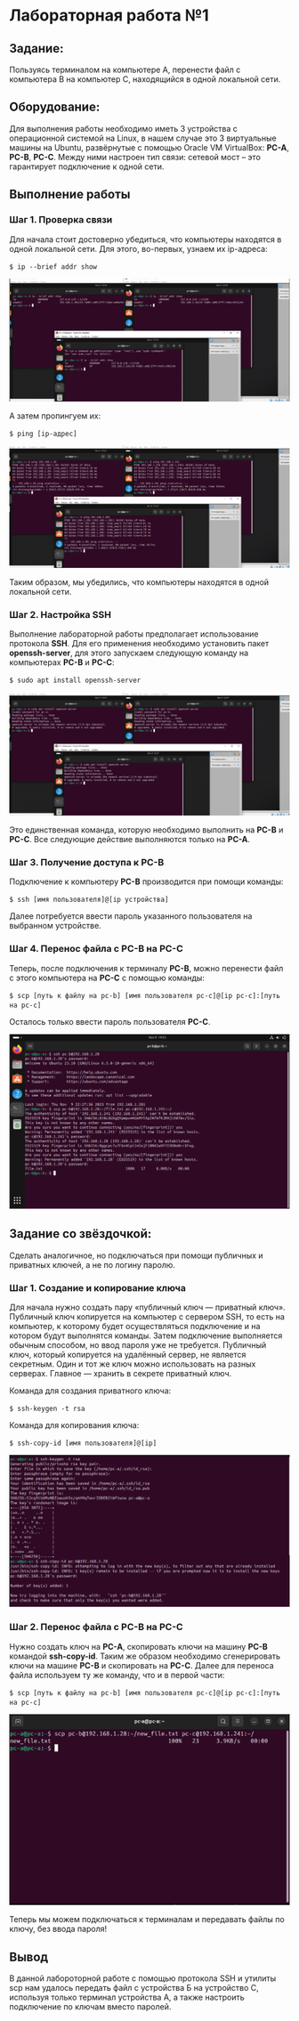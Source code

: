 # Лабораторная работа №1

## Задание:
Пользуясь терминалом на компьютере А, перенести файл с компьютера B на компьютер С, находящийся в одной локальной сети.

## Оборудование:
Для выполнения работы необходимо иметь 3 устройства с операционной системой на Linux, в нашем случае это 3 виртуальные машины на Ubuntu, развёрнутые с помощью Oracle VM VirtualBox: **PC-A**, **PC-B**, **PC-C**. Между ними настроен тип связи: сетевой мост – это гарантирует подключение к одной сети.

## Выполнение работы

### Шаг 1. Проверка связи

Для начала стоит достоверно убедиться, что компьютеры находятся в одной локальной сети. Для этого, во-первых, узнаем их ip-адреса:

`$ ip --brief addr show`

![Узнаем ip-адреса](./screenshots/ip.png)

А затем пропингуем их:

`$ ping [ip-адрес]`

![Пингуем](./screenshots/ping.png)

Таким образом, мы убедились, что компьютеры находятся в одной локальной сети.

### Шаг 2. Настройка SSH

Выполнение лабораторной работы предполагает использование протокола **SSH**. Для его применения необходимо установить пакет **openssh-server**, для этого запускаем следующую команду на компьютерах **PC-B** и **PC-C**:

`$ sudo apt install openssh-server`

![install openssh](./screenshots/openssh_install.png)

Это единственная команда, которую необходимо выполнить на **PC-B** и **PC-C**. Все следующие действие выполняются только на **PC-A**.

### Шаг 3. Получение доступа к PC-B

Подключение к компьютеру **PC-B** производится при помощи команды: 

`$ ssh [имя пользователя]@[ip устройства]`

Далее потребуется ввести пароль указанного пользователя на выбранном устройстве.

### Шаг 4. Переноc файла с PC-B на PC-C

Теперь, после подключения к терминалу **PC-B**, можно перенести файл с этого компьютера на **PC-C** с помощью команды:

`$ scp [путь к файлу на pc-b] [имя пользователя pc-c]@[ip pc-c]:[путь на pc-c]`

Осталось только ввести пароль пользователя **PC-C**.

![Перенос файла](./screenshots/scp1.png)

## Задание со звёздочкой:

Сделать аналогичное, но подключаться при помощи публичных и приватных ключей, а не по логину паролю.

### Шаг 1. Создание и копирование ключа

Для начала нужно создать пару «публичный ключ — приватный ключ». Публичный ключ копируется на компьютер с сервером SSH, то есть на компьютер, к которому будет осуществляться подключение и на котором будут выполнятся команды. Затем подключение выполняется обычным способом, но ввод пароля уже не требуется. Публичный ключ, который копируется на удалённый сервер, не является секретным. Один и тот же ключ можно использовать на разных серверах. Главное — хранить в секрете приватный ключ.

Команда для создания приватного ключа:

`$ ssh-keygen -t rsa`

Команда для копирования ключа:

`$ ssh-copy-id [имя пользователя]@[ip]`

![Создание и копирование ключа](./screenshots/ssh_keygen.png)

### Шаг 2. Переноc файла с PC-B на PC-C

Нужно создать ключ на **PC-A**, скопировать ключи на машину **PC-B** командой **ssh-copy-id**. Таким же образом необходимо сгенерировать ключи на машине **PC-B** и скопировать на **PC-C**. Далее для переноса файла используем ту же команду, что и в первой части:

`$ scp [путь к файлу на pc-b] [имя пользователя pc-c]@[ip pc-c]:[путь на pc-c]`

![Перенос файла без пароля](./screenshots/scp2.png)

Теперь мы можем подключаться к терминалам и передавать файлы по ключу, без ввода пароля!

## Вывод

В данной лабороторной работе с помощью протокола SSH и утилиты scp нам удалось передать файл с устройства Б на устройство С, используя только терминал устройства А, а также настроить подключение по ключам вместо паролей.
